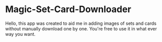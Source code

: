 # Magic-Set-Card-Downloader
Hello, this app was created to aid me in adding images of sets and cards without manually download one by one. You're free to use it in what ever way you want.
